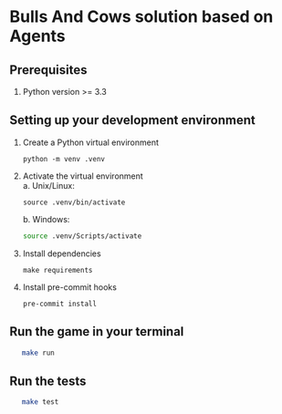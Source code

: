 # Bulls And Cows solution based on Agents

## Prerequisites
 1. Python version >= 3.3

## Setting up your development environment

1. Create a Python virtual environment
   ```commandline
   python -m venv .venv
   ```
2. Activate the virtual environment\
   a. Unix/Linux:
      ```commandline
      source .venv/bin/activate
      ```
   b. Windows:
      ```bash
      source .venv/Scripts/activate
      ```
5. Install dependencies
   ```commandline
   make requirements
   ```
6. Install pre-commit hooks
   ```commandline
   pre-commit install
   ```


## Run the game in your terminal
```bash
   make run
```


## Run the tests

```bash
   make test
```
